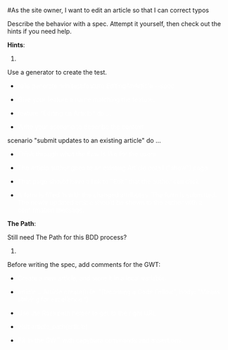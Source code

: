 #As the site owner, I want to edit an article so that I can correct typos

Describe the behavior with a spec. Attempt it yourself, then check out the hints if you need help.

**Hints**:

1. <span style="color: white">
  Use a generator to create the test.
</sapn>

- <span style="color: white">
  rails generate minitest:feature EditingAnArticle --spec
</span>

- <span style="color: white">
  Give your feature a name matching the feature.
</span>

- <span style="color: white">
  feature "Editing an Article" do ...
</span>

- <span style="color: white">
  Write your scenario to describe the context
scenario "submit updates to an existing article" do ...
</span>

- <span style="color: white">
  Think through what the flow is like for the users.
</span>

- <span style="color: white">
  The article author goes to an existing Article detail ("show") page
</span>

- <span style="color: white">
  That page should have a link to "Edit" that the author can click
</span>

- <span style="color: white">
  A form is filled in with the changed attributes. The form is submitted. The newly updated article should be shown to the author with a confirmation message.
</span>

**The Path**:

Still need The Path for this BDD process?

1. <span style="color: white">
  Before writing the spec, add comments for the GWT:
</span>

- <span style="color: white">
  Create a new article, and store it in a local variable.
</span>

- <span style="color: white">
  article = Article.create(title: "Becoming a Code Fellow", body: "Means striving for excellence.")
</span>

- <span style="color: white">
  Use the Rails path helper to get to the right URL
</span>

- <span style="color: white">
  visit article_path(article)
</span>

- <span style="color: white">
  Fill in the GWT with capybara commands and assertions.
</span>

